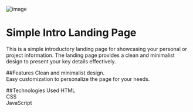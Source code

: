 ![image](https://github.com/novaenforcer-art/Bio-landing-page/assets/82377474/4ff0aad1-eeb1-4536-99f3-be9cdfc19eff)

# Simple Intro Landing Page
This is a simple introductory landing page for showcasing your personal or project information. The landing page provides a clean and minimalist design to present your key details effectively.

##Features
Clean and minimalist design.<br/>
Easy customization to personalize the page for your needs.<br/>

##Technologies Used
HTML<br/>
CSS<br/>
JavaScript<br/>
